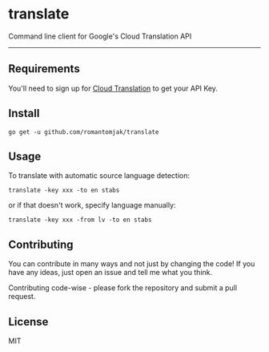 # translate

Command line client for Google's Cloud Translation API

---

## Requirements

You'll need to sign up for [Cloud Translation](https://cloud.google.com/translate/) to get your API Key.

## Install

```shell
go get -u github.com/romantomjak/translate
```

## Usage

To translate with automatic source language detection:

```shell
translate -key xxx -to en stabs
```

or if that doesn't work, specify language manually:

```shell
translate -key xxx -from lv -to en stabs
```

## Contributing

You can contribute in many ways and not just by changing the code! If you have 
any ideas, just open an issue and tell me what you think.

Contributing code-wise - please fork the repository and submit a pull request.

## License

MIT
